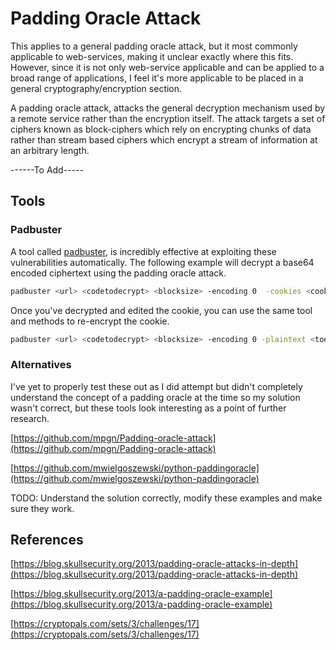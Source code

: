 # Padding Oracle Attack

This applies to a general padding oracle attack, but it most commonly applicable to web-services, making it unclear exactly where this fits.  However, since it is not only web-service applicable and can be applied to a broad range of applications, I feel it's more applicable to be placed in a general cryptography/encryption section.

A padding oracle attack, attacks the general decryption mechanism used by a remote service rather than the encryption itself.  The attack targets a set of ciphers known as block-ciphers which rely on encrypting chunks of data rather than stream based ciphers which encrypt a stream of information at an arbitrary length.

------To Add-----

## Tools

### Padbuster

A tool called [padbuster](https://github.com/GDSSecurity/PadBuster), is incredibly effective at exploiting these vulnerabilities automatically.  The following example will decrypt a base64 encoded ciphertext using the padding oracle attack.

```bash
padbuster <url> <codetodecrypt> <blocksize> -encoding 0  -cookies <cookies>  -veryverbose
```

Once you've decrypted and edited the cookie, you can use the same tool and methods to re-encrypt the cookie.

```bash
padbuster <url> <codetodecrypt> <blocksize> -encoding 0 -plaintext <toencrypt> -cookies <cookies>  -veryverbose
```

### Alternatives

I've yet to properly test these out as I did attempt but didn't completely understand the concept of a padding oracle at the time so my solution wasn't correct, but these tools look interesting as a point of further research.

[https://github.com/mpgn/Padding-oracle-attack](https://github.com/mpgn/Padding-oracle-attack)

[https://github.com/mwielgoszewski/python-paddingoracle](https://github.com/mwielgoszewski/python-paddingoracle)

TODO: Understand the solution correctly, modify these examples and make sure they work.

## References

[https://blog.skullsecurity.org/2013/padding-oracle-attacks-in-depth](https://blog.skullsecurity.org/2013/padding-oracle-attacks-in-depth)

[https://blog.skullsecurity.org/2013/a-padding-oracle-example](https://blog.skullsecurity.org/2013/a-padding-oracle-example)

[https://cryptopals.com/sets/3/challenges/17](https://cryptopals.com/sets/3/challenges/17)

